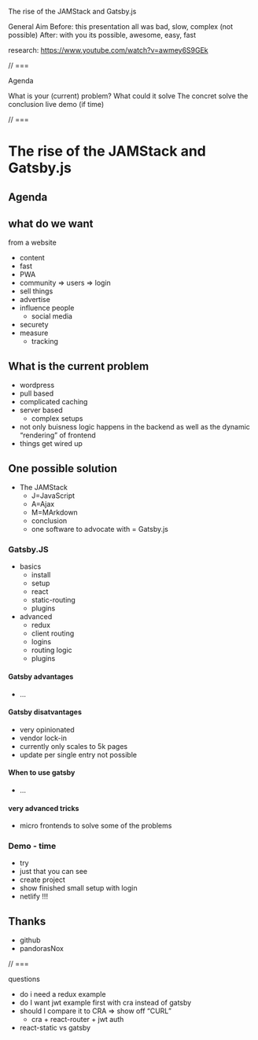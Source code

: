 The rise of the JAMStack and Gatsby.js

General Aim
Before: this presentation all was bad, slow, complex (not possible)
After: with you its possible, awesome, easy, fast

research:
https://www.youtube.com/watch?v=awmey6S9GEk


// ===

Agenda

What is your (current) problem?
What could it solve
The concret solve
the conclusion
live demo (if time)

// ===

# The rise of the JAMStack and Gatsby.js

## Agenda

## what do we want
from a website
- content
- fast
- PWA
- community => users => login
- sell things
- advertise
- influence people
    - social media
- securety
- measure
    - tracking

## What is the current problem
- wordpress
- pull based
- complicated caching
- server based
    - complex setups
- not only buisness logic happens in the backend as well as the dynamic “rendering” of frontend
- things get wired up

## One possible solution
- The JAMStack
    - J=JavaScript
    - A=Ajax
    - M=MArkdown
    - conclusion
    - one software to advocate with = Gatsby.js

### Gatsby.JS
- basics
    - install
    - setup
    - react
    - static-routing
    - plugins
- advanced
    - redux
    - client routing
    - logins
    - routing logic
    - plugins

#### Gatsby advantages
- …
#### Gatsby disatvantages
- very opinionated
- vendor lock-in
- currently only scales to 5k pages
- update per single entry not possible

#### When to use gatsby
- …

#### very advanced tricks
- micro frontends to solve some of the problems

### Demo - time
- try
- just that you can see
- create project
- show finished small setup with login
- netlify !!!

## Thanks
- github
- pandorasNox

// ===

questions
- do i need a redux example
- do I want jwt example first with cra instead of gatsby
- should I compare it to CRA => show off “CURL”
    - cra + react-router + jwt auth
- react-static vs gatsby





